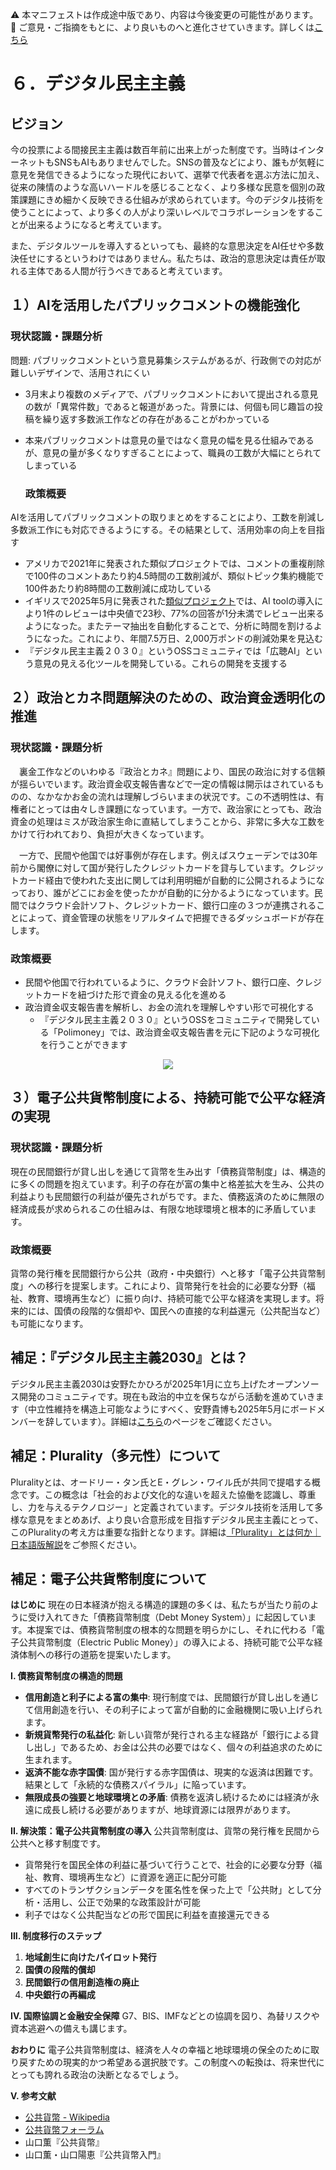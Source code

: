 ⚠️ 本マニフェストは作成途中版であり、内容は今後変更の可能性があります。  
💬 ご意見・ご指摘をもとに、より良いものへと進化させていきます。詳しくは[こちら](README.md#このマニフェスト自身もみんなの知恵を集めて改善していきます)

# ６．デジタル民主主義

## ビジョン

今の投票による間接民主主義は数百年前に出来上がった制度です。当時はインターネットもSNSもAIもありませんでした。SNSの普及などにより、誰もが気軽に意見を発信できるようになった現代において、選挙で代表者を選ぶ方法に加え、従来の陳情のような高いハードルを感じることなく、より多様な民意を個別の政策課題にきめ細かく反映できる仕組みが求められています。今のデジタル技術を使うことによって、より多くの人がより深いレベルでコラボレーションをすることが出来るようになると考えています。

また、デジタルツールを導入するといっても、最終的な意思決定をAI任せや多数決任せにするというわけではありません。私たちは、政治的意思決定は責任が取れる主体である人間が行うべきであると考えています。

## １）AIを活用したパブリックコメントの機能強化

### 現状認識・課題分析

問題: パブリックコメントという意見募集システムがあるが、行政側での対応が難しいデザインで、活用されにくい

* 3月末より複数のメディアで、パブリックコメントにおいて提出される意見の数が「異常件数」であると報道があった。背景には、何個も同じ趣旨の投稿を繰り返す多数派工作などの存在があることがわかっている  
* 本来パブリックコメントは意見の量ではなく意見の幅を見る仕組みであるが、意見の量が多くなりすぎることによって、職員の工数が大幅にとられてしまっている

  ### 政策概要

AIを活用してパブリックコメントの取りまとめをすることにより、工数を削減し多数派工作にも対応できるようにする。その結果として、活用効率の向上を目指す

* アメリカで2021年に発表された類似プロジェクトでは、コメントの重複削除で100件のコメントあたり約4.5時間の工数削減が、類似トピック集約機能で100件あたり約8時間の工数削減に成功している  
* イギリスで2025年5月に発表された[類似プロジェクト](https://ai.gov.uk/blogs/evaluating-consult-an-ai-tool-for-enhanced-public-consultation-analysis/)では、AI toolの導入により1件のレビューは中央値で23秒、77%の回答が1分未満でレビュー出来るようになった。またテーマ抽出を自動化することで、分析に時間を割けるようになった。これにより、年間7.5万日、2,000万ポンドの削減効果を見込む  
* 『デジタル民主主義２０３０』というOSSコミュニティでは「広聴AI」という意見の見える化ツールを開発している。これらの開発を支援する

## ２）政治とカネ問題解決のための、政治資金透明化の推進

### 現状認識・課題分析

　裏金工作などのいわゆる『政治とカネ』問題により、国民の政治に対する信頼が揺らいでいます。政治資金収支報告書などで一定の情報は開示はされているものの、なかなかお金の流れは理解しづらいままの状況です。この不透明性は、有権者にとっては由々しき課題になっています。一方で、政治家にとっても、政治資金の処理はミスが政治家生命に直結してしまうことから、非常に多大な工数をかけて行われており、負担が大きくなっています。

　一方で、民間や他国では好事例が存在します。例えばスウェーデンでは30年前から閣僚に対して国が発行したクレジットカードを貸与しています。クレジットカード経由で使われた支出に関しては利用明細が自動的に公開されるようになっており、誰がどこにお金を使ったかが自動的に分かるようになっています。民間ではクラウド会計ソフト、クレジットカード、銀行口座の３つが連携されることによって、資金管理の状態をリアルタイムで把握できるダッシュボードが存在します。

### 政策概要

* 民間や他国で行われているように、クラウド会計ソフト、銀行口座、クレジットカードを紐づけた形で資金の見える化を進める  
* 政治資金収支報告書を解析し、お金の流れを理解しやすい形で可視化する  
  * 『デジタル民主主義２０３０』というOSSをコミュニティで開発している「Polimoney」では、政治資金収支報告書を元に下記のような可視化を行うことができます  
<p align="center">
  <img src="https://github.com/user-attachments/assets/bf5de7d9-c5d6-4eea-8154-579693106340">
</p>

## ３）電子公共貨幣制度による、持続可能で公平な経済の実現

### 現状認識・課題分析

現在の民間銀行が貸し出しを通じて貨幣を生み出す「債務貨幣制度」は、構造的に多くの問題を抱えています。利子の存在が富の集中と格差拡大を生み、公共の利益よりも民間銀行の利益が優先されがちです。また、債務返済のために無限の経済成長が求められるこの仕組みは、有限な地球環境と根本的に矛盾しています。

### 政策概要

貨幣の発行権を民間銀行から公共（政府・中央銀行）へと移す「電子公共貨幣制度」への移行を提案します。これにより、貨幣発行を社会的に必要な分野（福祉、教育、環境再生など）に振り向け、持続可能で公平な経済を実現します。将来的には、国債の段階的な償却や、国民への直接的な利益還元（公共配当など）も可能になります。


## 補足：『デジタル民主主義2030』とは？

デジタル民主主義2030は安野たかひろが2025年1月に立ち上げたオープンソース開発のコミュニティです。現在も政治的中立を保ちながら活動を進めていきます（中立性維持を構造上可能なようにすべく、安野貴博も2025年5月にボードメンバーを辞しています）。詳細は[こちら](https://dd2030.org/)のページをご確認ください。

## 補足：Plurality（多元性）について

Pluralityとは、オードリー・タン氏とE・グレン・ワイル氏が共同で提唱する概念です。この概念は「社会的および文化的な違いを超えた協働を認識し、尊重し、力を与えるテクノロジー」と定義されています。デジタル技術を活用して多様な意見をまとめあげ、より良い合意形成を目指すデジタル民主主義にとって、このPluralityの考え方は重要な指針となります。詳細は[「Plurality」とは何か｜日本語版解説](https://wired.jp/article/what-is-plurality-book/)をご参照ください。

## 補足：電子公共貨幣制度について

**はじめに**
現在の日本経済が抱える構造的課題の多くは、私たちが当たり前のように受け入れてきた「債務貨幣制度（Debt Money System）」に起因しています。本提案では、債務貨幣制度の根本的な問題を明らかにし、それに代わる「電子公共貨幣制度（Electric Public Money）」の導入による、持続可能で公平な経済体制への移行の道筋を提案いたします。

**I. 債務貨幣制度の構造的問題**
*   **信用創造と利子による富の集中**: 現行制度では、民間銀行が貸し出しを通じて信用創造を行い、その利子によって富が自動的に金融機関に吸い上げられます。
*   **新規貨幣発行の私益化**: 新しい貨幣が発行される主な経路が「銀行による貸し出し」であるため、お金は公共の必要ではなく、個々の利益追求のために生まれます。
*   **返済不能な赤字国債**: 国が発行する赤字国債は、現実的な返済は困難です。結果として「永続的な債務スパイラル」に陥っています。
*   **無限成長の強要と地球環境との矛盾**: 債務を返済し続けるためには経済が永遠に成長し続ける必要がありますが、地球資源には限界があります。

**II. 解決策：電子公共貨幣制度の導入**
公共貨幣制度は、貨幣の発行権を民間から公共へと移す制度です。
*   貨幣発行を国民全体の利益に基づいて行うことで、社会的に必要な分野（福祉、教育、環境再生など）に資源を適正に配分可能
*   すべてのトランザクションデータを匿名性を保った上で「公共財」として分析・活用し、公正で効果的な政策設計が可能
*   利子ではなく公共配当などの形で国民に利益を直接還元できる

**III. 制度移行のステップ**
1.  **地域創生に向けたパイロット発行**
2.  **国債の段階的償却**
3.  **民間銀行の信用創造権の廃止**
4.  **中央銀行の再編成**

**IV. 国際協調と金融安全保障**
G7、BIS、IMFなどとの協調を図り、為替リスクや資本逃避への備えも講じます。

**おわりに**
電子公共貨幣制度は、経済を人々の幸福と地球環境の保全のために取り戻すための現実的かつ希望ある選択肢です。この制度への転換は、将来世代にとっても誇れる政治の決断となるでしょう。

**V. 参考文献**
*   [公共貨幣 - Wikipedia](https://ja.wikipedia.org/wiki/%E5%85%AC%E5%85%B1%E8%B2%A8%E5%B9%A3)
*   [公共貨幣フォーラム](https://public-money.jp/)
*   山口薫『公共貨幣』
*   山口薫・山口陽恵『公共貨幣入門』

